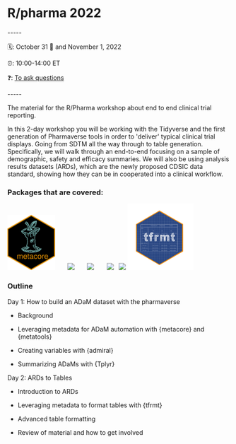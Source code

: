 # R/pharma 2022

\-\-\-\--

🗓️: October 31 🎃 and November 1, 2022

⏰: 10:00-14:00 ET

❓: [To ask questions](https://app.sli.do/event/83gAqCeoPVpeMyFoEVeDZG)

\-\-\-\--

The material for the R/Pharma workshop about end to end clinical trial reporting.

In this 2-day workshop you will be working with the Tidyverse and the first generation of Pharmaverse tools in order to 'deliver' typical clinical trial displays. Going from SDTM all the way through to table generation. Specifically, we will walk through an end-to-end focusing on a sample of demographic, safety and efficacy summaries. We will also be using analysis results datasets (ARDs), which are the newly proposed CDSIC data standard, showing how they can be in cooperated into a clinical workflow.

### Packages that are covered:

<a href='https://github.com/atorus-research/metacore'><img src="https://github.com/atorus-research/metacore/raw/main/man/figures/metacore.PNG" style="height:125px;"/></a>&emsp;&emsp;<a href='https://github.com/pharmaverse/metatools'><img src="https://github.com/pharmaverse/metatools/raw/main/man/figures/metatools.png" style="height:125px;"/></a>&emsp;&emsp;<a href='https://github.com/atorus-research/xportr'><img src="https://github.com/atorus-research/xportr/raw/main/man/figures/logo.png" style="height:125px;"/></a> &emsp;&ensp;
<a href='https://github.com/pharmaverse/admiral'><img src="https://github.com/pharmaverse/admiral/raw/main/man/figures/logo.png" style="height:125px;"/></a>&ensp;
<a href='https://github.com/atorus-research/Tplyr/'><img src="https://atorus-research.github.io/Tplyr/logo.png" style="height:125px;"/></a>
 <a href='https://gsk-biostatistics.github.io/tfrmt/'><img src="https://github.com/GSK-Biostatistics/tfrmt/raw/main/man/figures/tfrmt.png" style="height:150px;"/></a>
 

### Outline

Day 1: How to build an ADaM dataset with the pharmaverse

-   Background

-   Leveraging metadata for ADaM automation with {metacore} and {metatools}

-   Creating variables with {admiral}

-   Summarizing ADaMs with {Tplyr}

Day 2: ARDs to Tables

-   Introduction to ARDs

-   Leveraging metadata to format tables with {tfrmt}

-   Advanced table formatting

-   Review of material and how to get involved
